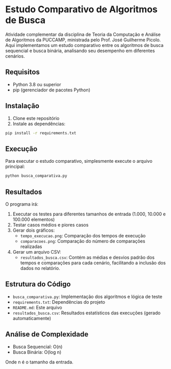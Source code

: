 # Estudo Comparativo de Algoritmos de Busca

Atividade complementar da disciplina de Teoria da Computação e Análise de Algoritmos da PUCCAMP, ministrada pelo Prof. José Guilherme Picolo. Aqui implementamos um estudo comparativo entre os algoritmos de busca sequencial e busca binária, analisando seu desempenho em diferentes cenários.

## Requisitos

- Python 3.8 ou superior
- pip (gerenciador de pacotes Python)

## Instalação

1. Clone este repositório
2. Instale as dependências:
```bash
pip install -r requirements.txt
```

## Execução

Para executar o estudo comparativo, simplesmente execute o arquivo principal:

```bash
python busca_comparativa.py
```

## Resultados

O programa irá:
1. Executar os testes para diferentes tamanhos de entrada (1.000, 10.000 e 100.000 elementos)
2. Testar casos médios e piores casos
3. Gerar dois gráficos:
   - `tempo_execucao.png`: Comparação dos tempos de execução
   - `comparacoes.png`: Comparação do número de comparações realizadas
4. Gerar um arquivo CSV:
   - `resultados_busca.csv`: Contém as médias e desvios padrão dos tempos e comparações para cada cenário, facilitando a inclusão dos dados no relatório.

## Estrutura do Código

- `busca_comparativa.py`: Implementação dos algoritmos e lógica de teste
- `requirements.txt`: Dependências do projeto
- `README.md`: Este arquivo
- `resultados_busca.csv`: Resultados estatísticos das execuções (gerado automaticamente)

## Análise de Complexidade

- Busca Sequencial: O(n)
- Busca Binária: O(log n)

Onde n é o tamanho da entrada.
